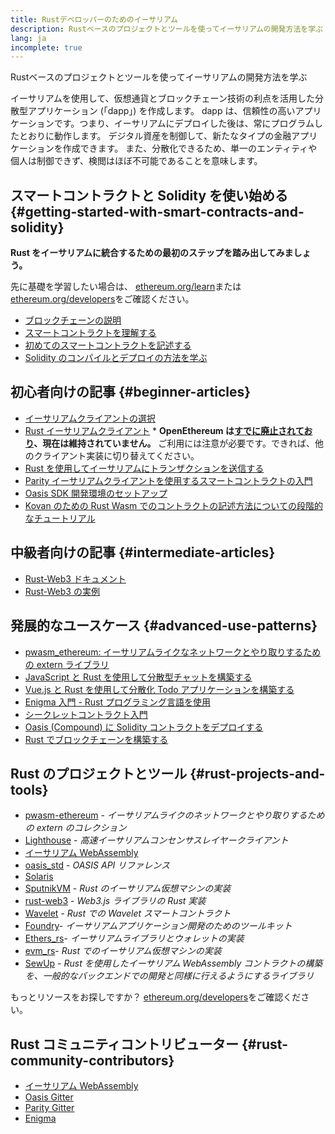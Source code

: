 ```yaml
---
title: Rustデベロッパーのためのイーサリアム
description: Rustベースのプロジェクトとツールを使ってイーサリアムの開発方法を学ぶ
lang: ja
incomplete: true
---
```


<div class="featured">Rustベースのプロジェクトとツールを使ってイーサリアムの開発方法を学ぶ</div>

イーサリアムを使用して、仮想通貨とブロックチェーン技術の利点を活用した分散型アプリケーション (「dapp」) を作成します。 dapp は、信頼性の高いアプリケーションです。つまり、イーサリアムにデプロイした後は、常にプログラムしたとおりに動作します。 デジタル資産を制御して、新たなタイプの金融アプリケーションを作成できます。 また、分散化できるため、単一のエンティティや個人は制御できず、検閲はほぼ不可能であることを意味します。

## スマートコントラクトと Solidity を使い始める {#getting-started-with-smart-contracts-and-solidity}

**Rust をイーサリアムに統合するための最初のステップを踏み出してみましょう。**

先に基礎を学習したい場合は、 [ethereum.org/learn](/learn/)または[ethereum.org/developers](/developers/)をご確認ください。

- [ブロックチェーンの説明](https://kauri.io/article/d55684513211466da7f8cc03987607d5/blockchain-explained)
- [スマートコントラクトを理解する](https://kauri.io/article/e4f66c6079e74a4a9b532148d3158188/ethereum-101-part-5-the-smart-contract)
- [初めてのスマートコントラクトを記述する](https://kauri.io/article/124b7db1d0cf4f47b414f8b13c9d66e2/remix-ide-your-first-smart-contract)
- [Solidity のコンパイルとデプロイの方法を学ぶ](https://kauri.io/article/973c5f54c4434bb1b0160cff8c695369/understanding-smart-contract-compilation-and-deployment)

## 初心者向けの記事 {#beginner-articles}

- [イーサリアムクライアントの選択](https://www.trufflesuite.com/docs/truffle/reference/choosing-an-ethereum-client)
- [Rust イーサリアムクライアント](https://openethereum.github.io/) \* **OpenEthereum は[すでに廃止されており](https://medium.com/openethereum/gnosis-joins-erigon-formerly-turbo-geth-to-release-next-gen-ethereum-client-c6708dd06dd)、現在は維持されていません。** ご利用には注意が必要です。できれば、他のクライアント実装に切り替えてください。
- [Rust を使用してイーサリアムにトランザクションを送信する](https://kauri.io/#collections/A%20Hackathon%20Survival%20Guide/sending-ethereum-transactions-with-rust/)
- [Parity イーサリアムクライアントを使用するスマートコントラクトの入門](https://wiki.parity.io/Smart-Contracts)
- [Oasis SDK 開発環境のセットアップ](https://docs.oasis.dev/oasis-sdk/guide/getting-started)
- [Kovan のための Rust Wasm でのコントラクトの記述方法についての段階的なチュートリアル](https://github.com/paritytech/pwasm-tutorial)

## 中級者向けの記事 {#intermediate-articles}

- [Rust-Web3 ドキュメント](https://tomusdrw.github.io/rust-web3/web3/index.html)
- [Rust-Web3 の実例](https://github.com/tomusdrw/rust-web3/blob/master/examples)

## 発展的なユースケース {#advanced-use-patterns}

- [pwasm_ethereum: イーサリアムライクなネットワークとやり取りするための extern ライブラリ](https://github.com/openethereum/pwasm-ethereum)
- [JavaScript と Rust を使用して分散型チャットを構築する](https://medium.com/perlin-network/build-a-decentralized-chat-using-javascript-rust-webassembly-c775f8484b52)
- [Vue.js と Rust を使用して分散化 Todo アプリケーションを構築する](https://medium.com/@jjmace01/build-a-decentralized-todo-app-using-vue-js-rust-webassembly-5381a1895beb)
- [Enigma 入門 - Rust プログラミング言語を使用](https://blog.enigma.co/getting-started-with-discovery-the-rust-programming-language-4d1e0b06de15)
- [シークレットコントラクト入門](https://blog.enigma.co/getting-started-with-enigma-an-intro-to-secret-contracts-cdba4fe501c2)
- [Oasis (Compound) に Solidity コントラクトをデプロイする](https://docs.oasis.dev/tutorials/deploy-solidity.html#deploy-using-truffle)
- [Rust でブロックチェーンを構築する](https://blog.logrocket.com/how-to-build-a-blockchain-in-rust/)

## Rust のプロジェクトとツール {#rust-projects-and-tools}

- [pwasm-ethereum](https://github.com/paritytech/pwasm-ethereum) - _イーサリアムライクのネットワークとやり取りするための extern のコレクション_
- [Lighthouse](https://github.com/sigp/lighthouse) - _高速イーサリアムコンセンサスレイヤークライアント_
- [イーサリアム WebAssembly](https://ewasm.readthedocs.io/en/mkdocs/)
- [oasis_std](https://docs.rs/oasis-std/0.2.7/oasis_std/) - _OASIS API リファレンス_
- [Solaris](https://github.com/paritytech/sol-rs)
- [SputnikVM](https://github.com/sorpaas/rust-evm) - _Rust のイーサリアム仮想マシンの実装_
- [rust-web3](https://github.com/tomusdrw/rust-web3) - _Web3.js ライブラリの Rust 実装_
- [Wavelet](https://wavelet.perlin.net/docs/smart-contracts) - _Rust での Wavelet スマートコントラクト_
- [Foundry](https://github.com/gakonst/foundry)- _イーサリアムアプリケーション開発のためのツールキット_
- [Ethers_rs](https://github.com/gakonst/ethers-rs)- _イーサリアムライブラリとウォレットの実装_
- [evm_rs](https://github.com/rust-blockchain/evm)- _Rust でのイーサリアム仮想マシンの実装_
- [SewUp](https://github.com/second-state/SewUp) - _Rust を使用したイーサリアム WebAssembly コントラクトの構築を、一般的なバックエンドでの開発と同様に行えるようにするライブラリ_

もっとリソースをお探しですか？ [ethereum.org/developers](/developers/)をご確認ください。

## Rust コミュニティコントリビューター {#rust-community-contributors}

- [イーサリアム WebAssembly](https://gitter.im/ewasm/Lobby)
- [Oasis Gitter](https://gitter.im/Oasis-official/Lobby)
- [Parity Gitter](https://gitter.im/paritytech/parity)
- [Enigma](https://discord.gg/SJK32GY)
